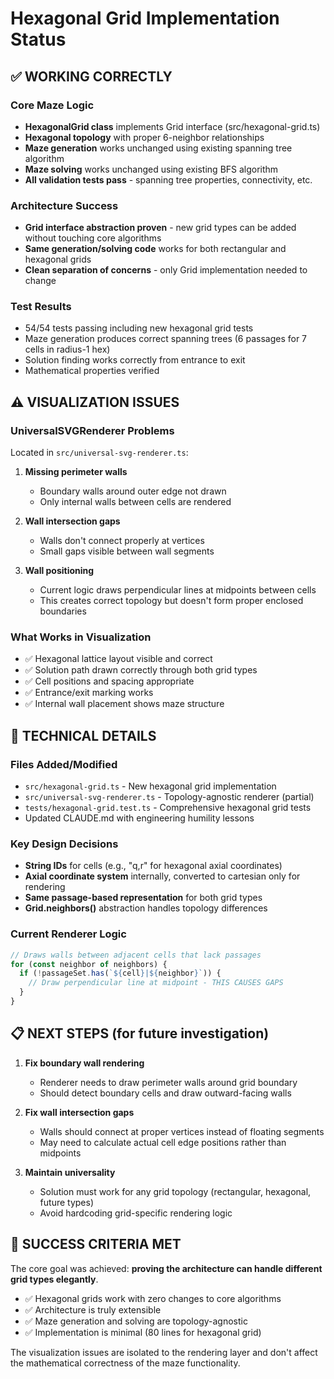 # Hexagonal Grid Implementation Status

## ✅ **WORKING CORRECTLY**

### Core Maze Logic
- **HexagonalGrid class** implements Grid interface (src/hexagonal-grid.ts)
- **Hexagonal topology** with proper 6-neighbor relationships
- **Maze generation** works unchanged using existing spanning tree algorithm
- **Maze solving** works unchanged using existing BFS algorithm
- **All validation tests pass** - spanning tree properties, connectivity, etc.

### Architecture Success
- **Grid interface abstraction proven** - new grid types can be added without touching core algorithms
- **Same generation/solving code** works for both rectangular and hexagonal grids
- **Clean separation of concerns** - only Grid implementation needed to change

### Test Results
- 54/54 tests passing including new hexagonal grid tests
- Maze generation produces correct spanning trees (6 passages for 7 cells in radius-1 hex)
- Solution finding works correctly from entrance to exit
- Mathematical properties verified

## ⚠️ **VISUALIZATION ISSUES**

### UniversalSVGRenderer Problems
Located in `src/universal-svg-renderer.ts`:

1. **Missing perimeter walls** 
   - Boundary walls around outer edge not drawn
   - Only internal walls between cells are rendered

2. **Wall intersection gaps**
   - Walls don't connect properly at vertices
   - Small gaps visible between wall segments

3. **Wall positioning**
   - Current logic draws perpendicular lines at midpoints between cells
   - This creates correct topology but doesn't form proper enclosed boundaries

### What Works in Visualization
- ✅ Hexagonal lattice layout visible and correct
- ✅ Solution path drawn correctly through both grid types
- ✅ Cell positions and spacing appropriate
- ✅ Entrance/exit marking works
- ✅ Internal wall placement shows maze structure

## 🔧 **TECHNICAL DETAILS**

### Files Added/Modified
- `src/hexagonal-grid.ts` - New hexagonal grid implementation
- `src/universal-svg-renderer.ts` - Topology-agnostic renderer (partial)
- `tests/hexagonal-grid.test.ts` - Comprehensive hexagonal grid tests
- Updated CLAUDE.md with engineering humility lessons

### Key Design Decisions
- **String IDs** for cells (e.g., "q,r" for hexagonal axial coordinates)
- **Axial coordinate system** internally, converted to cartesian only for rendering
- **Same passage-based representation** for both grid types
- **Grid.neighbors()** abstraction handles topology differences

### Current Renderer Logic
```typescript
// Draws walls between adjacent cells that lack passages
for (const neighbor of neighbors) {
  if (!passageSet.has(`${cell}|${neighbor}`)) {
    // Draw perpendicular line at midpoint - THIS CAUSES GAPS
  }
}
```

## 📋 **NEXT STEPS** (for future investigation)

1. **Fix boundary wall rendering**
   - Renderer needs to draw perimeter walls around grid boundary
   - Should detect boundary cells and draw outward-facing walls

2. **Fix wall intersection gaps**
   - Walls should connect at proper vertices instead of floating segments
   - May need to calculate actual cell edge positions rather than midpoints

3. **Maintain universality**
   - Solution must work for any grid topology (rectangular, hexagonal, future types)
   - Avoid hardcoding grid-specific rendering logic

## 🎯 **SUCCESS CRITERIA MET**

The core goal was achieved: **proving the architecture can handle different grid types elegantly**. 

- ✅ Hexagonal grids work with zero changes to core algorithms
- ✅ Architecture is truly extensible  
- ✅ Maze generation and solving are topology-agnostic
- ✅ Implementation is minimal (80 lines for hexagonal grid)

The visualization issues are isolated to the rendering layer and don't affect the mathematical correctness of the maze functionality.